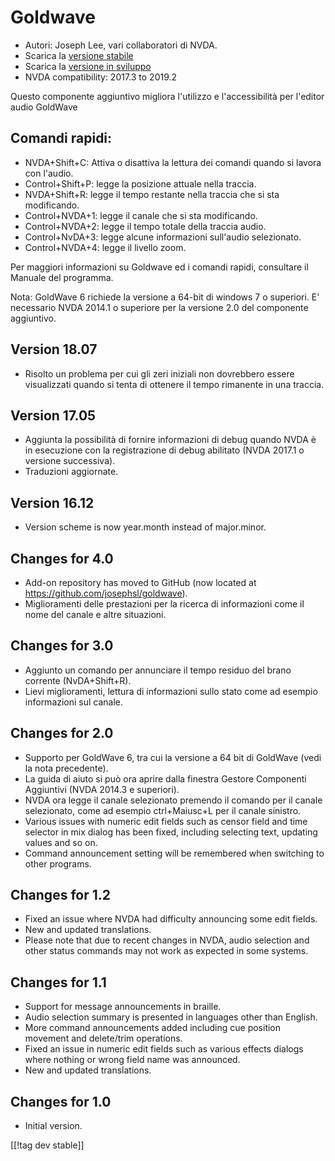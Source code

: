 # Goldwave #

* Autori: Joseph Lee, vari collaboratori di NVDA.
* Scarica la [versione stabile][1]
* Scarica la [versione in sviluppo][2]
* NVDA compatibility: 2017.3 to 2019.2

Questo componente aggiuntivo migliora l'utilizzo e l'accessibilità per
l'editor audio GoldWave 

## Comandi rapidi: ##

* NVDA+Shift+C: Attiva o disattiva la lettura dei comandi quando si lavora
  con l'audio.
* Control+Shift+P: legge la posizione attuale nella traccia. 
* NVDA+Shift+R: legge il tempo restante nella traccia che si sta
  modificando.
* Control+NVDA+1: legge il canale che si sta modificando.
* Control+NVDA+2: legge il tempo totale della traccia audio.
* Control+NvDA+3: legge alcune informazioni sull'audio  selezionato.
* Control+NVDA+4: legge il livello zoom.

Per maggiori informazioni su  Goldwave ed i comandi rapidi, consultare il
Manuale del programma.

Nota: GoldWave 6 richiede la versione a 64-bit di windows 7 o superiori. E'
necessario NVDA 2014.1 o superiore per la versione 2.0 del componente
aggiuntivo.

## Version 18.07

* Risolto un problema per cui gli zeri iniziali non dovrebbero essere
  visualizzati quando si tenta di ottenere il tempo rimanente in una
  traccia. 

## Version 17.05

* Aggiunta la possibilità di fornire informazioni di debug quando NVDA è in
  esecuzione con la registrazione di debug abilitato (NVDA 2017.1 o versione
  successiva). 
* Traduzioni aggiornate. 

## Version 16.12

* Version scheme is now year.month instead of major.minor.

## Changes for 4.0

* Add-on repository has moved to GitHub (now located at
  https://github.com/josephsl/goldwave).
* Miglioramenti delle prestazioni per la ricerca di informazioni come il
  nome del canale e altre situazioni. 

## Changes for 3.0

* Aggiunto un comando per annunciare il tempo residuo del brano corrente
  (NvDA+Shift+R). 
* Lievi miglioramenti, lettura di informazioni sullo  stato come ad esempio
  informazioni sul canale. 

## Changes for 2.0

* Supporto per GoldWave 6, tra cui la versione a 64 bit di GoldWave (vedi la
  nota precedente). 
* La guida di aiuto si può ora aprire dalla finestra  Gestore Componenti
  Aggiuntivi (NVDA 2014.3 e superiori).
* NVDA ora legge il canale selezionato premendo il comando per il canale
  selezionato, come ad esempio ctrl+Maiusc+L per il canale sinistro. 
* Various issues with numeric edit fields such as censor field and time
  selector in mix dialog has been fixed, including selecting text, updating
  values and so on.
* Command announcement setting will be remembered when switching to other
  programs.

## Changes for 1.2

* Fixed an issue where NVDA had difficulty announcing some edit fields.
* New and updated translations.
* Please note that due to recent changes in NVDA, audio selection and other
  status commands may not work as expected in some systems.

## Changes for 1.1

* Support for message announcements in braille.
* Audio selection summary is presented in languages other than English.
* More command announcements added including cue position movement and
  delete/trim operations.
* Fixed an issue in numeric edit fields such as various effects dialogs
  where nothing or wrong field name was announced.
* New and updated translations.

## Changes for 1.0

* Initial version.

[[!tag dev stable]]

[1]: https://addons.nvda-project.org/files/get.php?file=gwv

[2]: https://addons.nvda-project.org/files/get.php?file=gwv-dev
